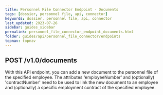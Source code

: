 ```yaml
---
title: Personnel File Connector Endpoint - Documents
tags: [dossier, personnel file, api, connector]
keywords: dossier, personnel file, api, connector
last_updated: 2023-07-26
sidebar: guides_sidebar
permalink: personnel_file_connector_endpoint_documents.html
folder: guides/api/personnel_file_connector/endpoints
topnav: topnav
---
```


<h2>POST /v1.0/documents</h2>
<p>With this API endpoint, you can add a new document to the personnel file of the specified employee. The attributes 'employeeNumber' and (optionally) 'contractNumber' need to be used to link the new document to an employee and (optionally) a specific employment contract of the specified employee.</p>

